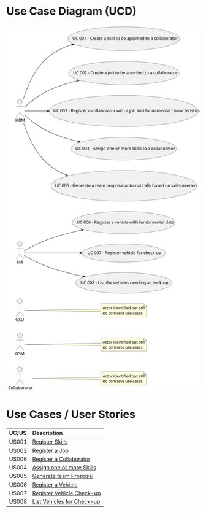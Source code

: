 # Use Case Diagram (UCD)



![Use Case Diagram](svg/use-case-diagram.svg)

# Use Cases / User Stories

| UC/US | Description                                         |                   
|:------|:----------------------------------------------------|
| US001 | [Register Skills](../../us001/Readme.md)            |
| US002 | [Register a Job](../../us002/Readme.md)             |
| US006 | [Register a Collaborator](../../us002/Readme.md)    |
| US004 | [Assign one or more Skills](../../us002/Readme.md)  |
| US005 | [Generate team Proposal](../../us002/Readme.md)     |
| US006 | [Register a Vehicle](../../us002/Readme.md)         |
| US007 | [Register Vehicle Check-up](../../us002/Readme.md)  |
| US008 | [List Vehicles for Check-up](../../us002/Readme.md) |
